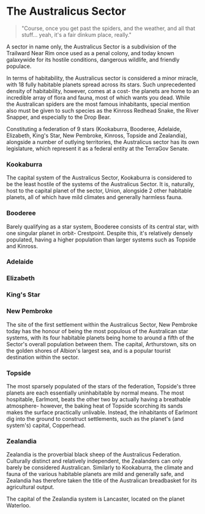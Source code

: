 # The Australicus Sector
> "Course, once you get past the spiders, and the weather, and all that stuff... yeah, it's a fair dinkum place, really."

A sector in name only, the Australicus Sector is a subdivision of the Trailward Near Rim once used as a penal colony, and today known galaxywide for its hostile conditions, dangerous wildlife, and friendly populace.

In terms of habitability, the Australicus sector is considered a minor miracle, with 18 fully habitable planets spread across its stars. Such unprecedented density of habitability, however, comes at a cost- the planets are home to an incredible array of flora and fauna, most of which wants you dead. While the Australican spiders are the most famous inhabitants, special mention also must be given to such species as the Kinross Redhead Snake, the River Snapper, and especially to the Drop Bear.

Constituting a federation of 9 stars (Kookaburra, Booderee, Adelaide, Elizabeth, King's Star, New Pembroke, Kinross, Topside and Zealandia), alongside a number of outlying territories, the Australicus sector has its own legislature, which represent it as a federal entity at the TerraGov Senate.

### Kookaburra
The capital system of the Australicus Sector, Kookaburra is considered to be the least hostile of the systems of the Australicus Sector. It is, naturally, host to the capital planet of the sector, Union, alongside 2 other habitable planets, all of which have mild climates and generally harmless fauna.

### Booderee
Barely qualifying as a star system, Booderee consists of its central star, with one singular planet in orbit- Crestpoint. Despite this, it's relatively densely populated, having a higher population than larger systems such as Topside and Kinross.

### Adelaide

### Elizabeth

### King's Star

### New Pembroke
The site of the first settlement within the Australicus Sector, New Pembroke today has the honour of being the most populous of the Australican star systems, with its four habitable planets being home to around a fifth of the Sector's overall population between them. The capital, Arthurstown, sits on the golden shores of Albion's largest sea, and is a popular tourist destination within the sector.

### Topside
The most sparsely populated of the stars of the federation, Topside's three planets are each essentially uninhabitable by normal means. The most hospitable, Earlmont, beats the other two by actually having a breathable atmosphere- however, the baking heat of Topside scorching its sands makes the surface practically unlivable. Instead, the inhabitants of Earlmont dig into the ground to construct settlements, such as the planet's (and system's) capital, Copperhead.

### Zealandia
Zealandia is the proverbial black sheep of the Australicus Federation. Culturally distinct and relatively independent, the Zealanders can only barely be considered Australican. Similarly to Kookaburra, the climate and fauna of the various habitable planets are mild and generally safe, and Zealandia has therefore taken the title of the Australican breadbasket for its agricultural output.

The capital of the Zealandia system is Lancaster, located on the planet Waterloo.
